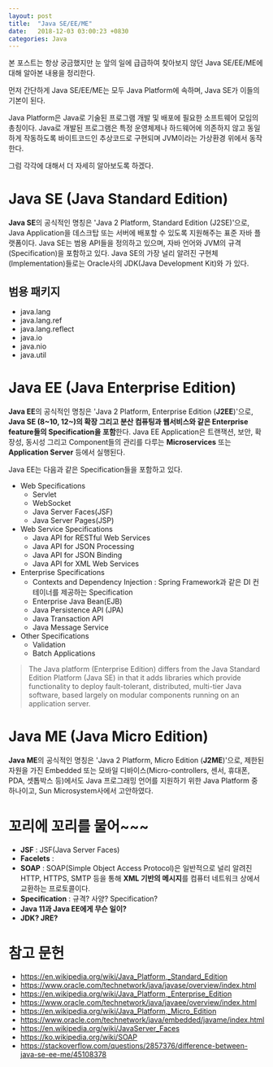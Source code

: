 ```yaml
---
layout: post
title:  "Java SE/EE/ME"
date:   2018-12-03 03:00:23 +0830
categories: Java
---
```


본 포스트는 항상 궁금했지만 눈 앞의 일에 급급하여 찾아보지 않던 Java SE/EE/ME에 대해 알아본 내용을 정리한다. 

먼저 간단하게 Java SE/EE/ME는 모두 Java Platform에 속하며, Java SE가 이들의 기본이 된다. 

Java Platform은 Java로 기술된 프로그램 개발 및 배포에 필요한 소프트웨어 모임의 총칭이다. Java로 개발된 프로그램은 특정 운영체제나 하드웨어에 의존하지 않고 동일하게 작동하도록 바이트코드인 추상코드로 구현되며 JVM이라는 가상환경 위에서 동작한다.

그럼 각각에 대해서 더 자세히 알아보도록 하겠다.

# Java SE (Java Standard Edition)

**Java SE**의 공식적인 명칭은 'Java 2 Platform, Standard Edition (J2SE)'으로, Java Application을 데스크탑 또는 서버에 배포할 수 있도록 지원해주는 표준 자바 플랫폼이다. Java SE는 범용 API들을 정의하고 있으며, 자바 언어와 JVM의 규격(Specification)을 포함하고 있다. Java SE의 가장 널리 알려진 구현체(Implementation)들로는 Oracle사의 JDK(Java Development Kit)와 가 있다.

## 범용 패키지

- java.lang
- java.lang.ref
- java.lang.reflect
- java.io
- java.nio
- java.util

# Java EE (Java Enterprise Edition)

**Java EE**의 공식적인 명칭은 'Java 2 Platform, Enterprise Edition (**J2EE**)'으로, **Java SE (8~10, 12~)의 확장 그리고 분산 컴퓨팅과 웹서비스와 같은 Enterprise feature들의 Specification을 포함**한다. Java EE Application은 트랜잭션, 보안, 확장성, 동시성 그리고 Component들의 관리를 다루는 **Microservices** 또는 **Application Server** 등에서 실행된다.

Java EE는 다음과 같은 Specification들을 포함하고 있다.
- Web Specifications
    - Servlet
    - WebSocket
    - Java Server Faces(JSF)
    - Java Server Pages(JSP)
- Web Service Specifications
    - Java API for RESTful Web Services
    - Java API for JSON Processing
    - Java API for JSON Binding
    - Java API for XML Web Services
- Enterprise Specifications
    - Contexts and Dependency Injection : Spring Framework과 같은 DI 컨테이너를 제공하는 Specification
    - Enterprise Java Bean(EJB)
    - Java Persistence API (JPA)
    - Java Transaction API
    - Java Message Service
- Other Specifications
    - Validation
    - Batch Applications

> The Java platform (Enterprise Edition) differs from the Java Standard Edition Platform (Java SE) in that it adds libraries which provide functionality to deploy fault-tolerant, distributed, multi-tier Java software, based largely on modular components running on an application server.

# Java ME (Java Micro Edition)

**Java ME**의 공식적인 명칭은 'Java 2 Platform, Micro Edition (**J2ME**)'으로, 제한된 자원을 가진 Embedded 또는 모바일 디바이스(Micro-controllers, 센서, 휴대폰, PDA, 셋톱박스 등)에서도 Java 프로그래밍 언어를 지원하기 위한 Java Platform 중 하나이고, Sun Microsystem사에서 고안하였다.

# 꼬리에 꼬리를 물어~~~
- **JSF** : JSF(Java Server Faces)
- **Facelets** : 
- **SOAP** : SOAP(Simple Object Access Protocol)은 일반적으로 널리 알려진 HTTP, HTTPS, SMTP 등을 통해 **XML 기반의 메시지**를 컴퓨터 네트워크 상에서 교환하는 프로토콜이다.
- **Specification** : 규격? 사양? Specification?
- **Java 11과 Java EE에게 무슨 일이?**
- **JDK? JRE?**

# 참고 문헌
- https://en.wikipedia.org/wiki/Java_Platform,_Standard_Edition
- https://www.oracle.com/technetwork/java/javase/overview/index.html
- https://en.wikipedia.org/wiki/Java_Platform,_Enterprise_Edition
- https://www.oracle.com/technetwork/java/javaee/overview/index.html
- https://en.wikipedia.org/wiki/Java_Platform,_Micro_Edition
- https://www.oracle.com/technetwork/java/embedded/javame/index.html
- https://en.wikipedia.org/wiki/JavaServer_Faces
- https://ko.wikipedia.org/wiki/SOAP
- https://stackoverflow.com/questions/2857376/difference-between-java-se-ee-me/45108378